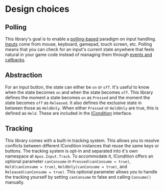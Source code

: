 # Design choices

## Polling

This library's goal is to enable a [polling-based](https://en.wikipedia.org/wiki/Polling_(computer_science)) paradigm on input handling. [Inputs](https://en.wikipedia.org/wiki/Input_device) come from mouse, keyboard, gamepad, touch screen, etc. Polling means that you can check for an input's current state anywhere that feels natural in your game code instead of managing them through [events and callbacks](https://en.wikipedia.org/wiki/Event_(computing)).

## Abstraction

For an input button, the state can either be `on` or `off`. It's useful to know when the state becomes `on` and when the state becomes `off`. This library defines the moment a state becomes `on` as `Pressed` and the moment the state becomes `off` as `Released`. It also defines the exclusive state in between those as `HeldOnly`. When either `Pressed` or `HeldOnly` are true, this is defined as `Held`. These are included in the [ICondition](api/ICondition.md) interface.

## Tracking

This library comes with a built-in tracking system. This allows you to resolve conflicts between different ICondition instances that reuse the same keys or buttons. The tracking system is opt-in and separated into it's own namespace at `Apos.Input.Track`. To accommodate it, ICondition offers an optional parameter `canConsume` in `Pressed(canConsume = true)`, `Held(canConsume = true)`, `HeldOnly(canConsume = true)`, and `Released(canConsume = true)`. This optional parameter allows you to handle the tracking yourself by setting `canConsume` to false and calling `Consume()` manually.
